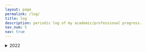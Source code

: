 ```yaml
---
layout: page
permalink: /log/
title: log
description: periodic log of my academic/professional progress.
nav_num: 5
nav: true
---
```


<details>
  <summary markdown="span"> 2022 </summary>
    
<details>
  <summary markdown="span"> March 2022 </summary>
 <details>
  <summary markdown="span"> March 6 </summary>
  Finished setting up my website and applying to a fellowship. Reviewed Math 626 material, worked out all of the assignment besides Q.1., which seems to be presenting issues.
</details>
</details>
</details>
    
  
